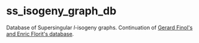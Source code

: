 # ss_isogeny_graph_db
Database of Supersingular $l$-isogeny graphs. Continuation of [Gerard Finol's and Enric Florit's database](https://github.com/gfinol/IsogenyGraph).
